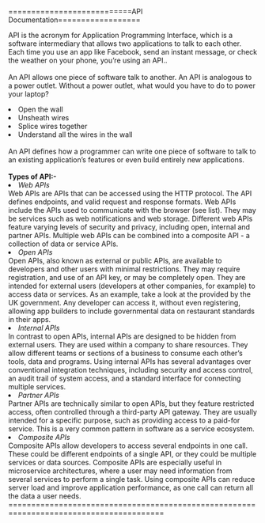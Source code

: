 ===========================API Documentation==================

API is the acronym for Application Programming Interface, which is a software intermediary that allows two applications to talk to each other. Each time you use an app like Facebook, send an instant message, or check the weather on your phone, you’re using an API..<br><br>An API allows one piece of software talk to another. An API is analogous to a power outlet. Without a power outlet, what would you have to do to power your laptop?

<li>Open the wall</ol><br>
<li>Unsheath wires<br>
<li>Splice wires together<br>
<li>Understand all the wires in the wall<br><br>
An API defines how a programmer can write one piece of software to talk to an existing application’s features or even build entirely new applications.
  <br><br><b>Types of API:-</b><br>
<li><i>Web APIs</i></li>
Web APIs are APIs that can be accessed using the HTTP protocol. The API defines endpoints, and valid request and response formats. Web APIs include the APIs used to communicate with the browser (see  list). They may be services such as web notifications and web storage. Different web APIs feature varying levels of security and privacy, including open, internal and partner APIs. Multiple web APIs can be combined into a composite API - a collection of data or service APIs.

<li><i>Open APIs</i></li>
Open APIs, also known as external or public APIs, are available to developers and other users with minimal restrictions. They may require registration, and use of an API key, or may be completely open. They are intended for external users (developers at other companies, for example) to access data or services. As an example, take a look at the  provided by the UK government. Any developer can access it, without even registering, allowing app builders to include governmental data on restaurant standards in their apps.

<li><i>Internal APIs</i></li>
In contrast to open APIs, internal APIs are designed to be hidden from external users. They are used within a company to share resources. They allow different teams or sections of a business to consume each other’s tools, data and programs. Using internal APIs has several advantages over conventional integration techniques, including security and access control, an audit trail of system access, and a standard interface for connecting multiple services.

<li><i>Partner APIs</i></li>
Partner APIs are technically similar to open APIs, but they feature restricted access, often controlled through a third-party API gateway. They are usually intended for a specific purpose, such as providing access to a paid-for service. This is a very common pattern in software as a service ecosystem.

<li><i>Composite APIs</i></li>
Composite APIs allow developers to access several endpoints in one call. These could be different endpoints of a single API, or they could be multiple services or data sources. Composite APIs are especially useful in microservice architectures, where a user may need information from several services to perform a single task. Using composite APIs can reduce server load and improve application performance, as one call can return all the data a user needs.
========================================================================================
<!--
**saivikasG/saivikasG** is a ✨ _special_ ✨ repository because its `README.md` (this file) appears on your GitHub profile.

Here are some ideas to get you started:

- 🔭 I’m currently working on ...
- 🌱 I’m currently learning ...
- 👯 I’m looking to collaborate on ...
- 🤔 I’m looking for help with ...
- 💬 Ask me about ...
- 📫 How to reach me: ...
- 😄 Pronouns: ...
- ⚡ Fun fact: ...
-->
